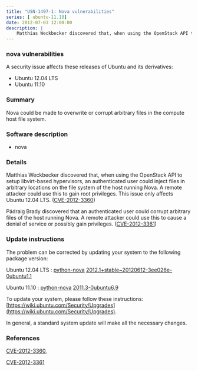 ```yaml
---
title: "USN-1497-1: Nova vulnerabilities"
series: [ ubuntu-11.10]
date: 2012-07-03 12:00:00
description: |
    Matthias Weckbecker discovered that, when using the OpenStack API to setup libvirt-based hypervisors, an authenticated user could inject files in arbitrary locations on the file system of the host running Nova. A remote attacker could use this to gain root privileges. This issue only affects Ubuntu 12.04 LTS. ([CVE-2012-3360](http://people.ubuntu.com/~ubuntu-security/cve/CVE-2012-3360))
--- 
```

 
 


### nova vulnerabilities

A security issue affects these releases of Ubuntu and its derivatives:

* Ubuntu 12.04 LTS
* Ubuntu 11.10

### Summary

Nova could be made to overwrite or corrupt arbitrary files in the compute host file system.

### Software description

* nova 

### Details

Matthias Weckbecker discovered that, when using the OpenStack API to setup libvirt-based hypervisors, an authenticated user could inject files in arbitrary locations on the file system of the host running Nova. A remote attacker could use this to gain root privileges. This issue only affects Ubuntu 12.04 LTS. ([CVE-2012-3360](http://people.ubuntu.com/~ubuntu-security/cve/CVE-2012-3360))

Pádraig Brady discovered that an authenticated user could corrupt arbitrary files of the host running Nova. A remote attacker could use this to cause a denial of service or possibly gain privileges. ([CVE-2012-3361](http://people.ubuntu.com/~ubuntu-security/cve/CVE-2012-3361)) 

### Update instructions

The problem can be corrected by updating your system to the following package version:

Ubuntu 12.04 LTS
 : [python-nova](https://launchpad.net/ubuntu/+source/nova) <span> [2012.1+stable~20120612-3ee026e-0ubuntu1.1](https://launchpad.net/ubuntu/+source/nova/2012.1+stable~20120612-3ee026e-0ubuntu1.1) </span> 

Ubuntu 11.10
 : [python-nova](https://launchpad.net/ubuntu/+source/nova) <span> [2011.3-0ubuntu6.9](https://launchpad.net/ubuntu/+source/nova/2011.3-0ubuntu6.9) </span> 

To update your system, please follow these instructions: [https://wiki.ubuntu.com/Security/Upgrades](https://wiki.ubuntu.com/Security/Upgrades).

In general, a standard system update will make all the necessary changes. 

### References

 
 [CVE-2012-3360](http://people.ubuntu.com/~ubuntu-security/cve/CVE-2012-3360), 

 [CVE-2012-3361](http://people.ubuntu.com/~ubuntu-security/cve/CVE-2012-3361)
 

